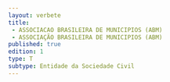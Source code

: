 ```yaml
---
layout: verbete
title:
 - ASSOCIACAO BRASILEIRA DE MUNICIPIOS (ABM)
 - ASSOCIAÇÃO BRASILEIRA DE MUNICIPIOS (ABM)
published: true
edition: 1  
type: T
subtype: Entidade da Sociedade Civil
---
```


